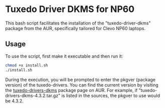 # Tuxedo Driver DKMS for NP60

This bash script facilitates the installation of the "tuxedo-driver-dkms" package from the AUR, specifically tailored for Clevo NP60 laptops.

## Usage

To use the script, first make it executable and then run it:

```bash
chmod +x install.sh
./install.sh
```

During the execution, you will be prompted to enter the pkgver (package version) of the tuxedo-drivers. You can find the current version by visiting the [tuxedo-drivers-dkms](https://aur.archlinux.org/packages/tuxedo-drivers-dkms) package page on AUR. For example, if "tuxedo-drivers-dkms-4.3.2.tar.gz" is listed in the sources, the pkgver to use would be 4.3.2.
